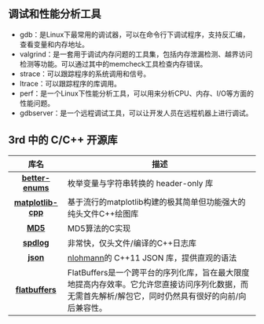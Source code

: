 ## 调试和性能分析工具

- gdb：是Linux下最常用的调试器，可以在命令行下调试程序，支持反汇编，查看变量和内存地址。
- valgrind：是一套用于调试内存问题的工具集，包括内存泄漏检测、越界访问检测等功能。可以通过其中的memcheck工具检查内存错误。
- strace：可以跟踪程序的系统调用和信号。
- ltrace：可以跟踪程序的库调用。
- perf：是一个Linux下性能分析工具，可以用来分析CPU、内存、I/O等方面的性能问题。
- gdbserver：是一个远程调试工具，可以让开发人员在远程机器上进行调试。

## 3rd 中的 C/C++ 开源库

|                             库名                             | 描述                                                         |
| :----------------------------------------------------------: | ------------------------------------------------------------ |
| **[better-enums](https://github.com/aantron/better-enums)**  | 枚举变量与字符串转换的 header-only 库                        |
| **[matplotlib-cpp](https://github.com/lava/matplotlib-cpp)** | 基于流行的matplotlib构建的极其简单但功能强大的纯头文件C++绘图库 |
|           **[MD5](https://github.com/pod32g/MD5)**           | MD5算法的C实现                                               |
|        **[spdlog](https://github.com/gabime/spdlog)**        | 非常快，仅头文件/编译的C++日志库                             |
|         **[json](https://github.com/nlohmann/json)**         | [nlohmann](https://github.com/nlohmann)的 C++11 JSON 库，提供直观的语法 |
|   **[flatbuffers](https://github.com/google/flatbuffers)**   | FlatBuffers是一个跨平台的序列化库，旨在最大限度地提高内存效率。它允许您直接访问序列化数据，而无需首先解析/解包它，同时仍然具有很好的向前/向后兼容性。 |

